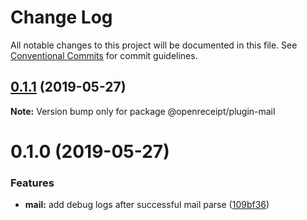 # Change Log

All notable changes to this project will be documented in this file.
See [Conventional Commits](https://conventionalcommits.org) for commit guidelines.

## [0.1.1](https://github.com/openreceipt/source/compare/v0.1.0...v0.1.1) (2019-05-27)

**Note:** Version bump only for package @openreceipt/plugin-mail





# 0.1.0 (2019-05-27)


### Features

* **mail:** add debug logs after successful mail parse ([109bf36](https://github.com/openreceipt/source/commit/109bf36))
